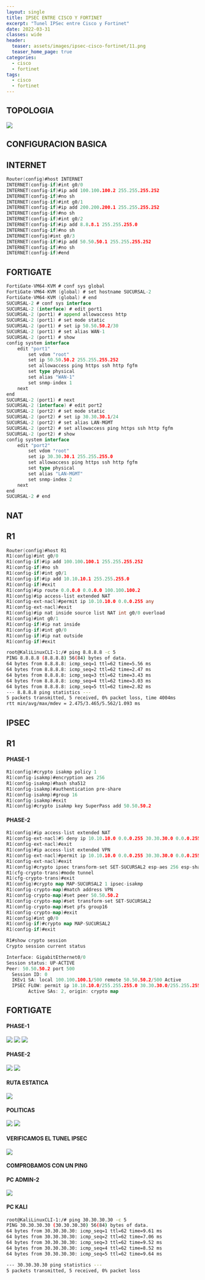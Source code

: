 ```yaml
---
layout: single
title: IPSEC ENTRE CISCO Y FORTINET
excerpt: "Tunel IPSec entre Cisco y Fortinet"
date: 2022-03-31
classes: wide
header:
  teaser: assets/images/ipsec-cisco-fortinet/11.png
  teaser_home_page: true
categories:
  - cisco
  - fortinet
tags:  
  - cisco
  - fortinet
---
```

## TOPOLOGIA
![](assets/images/ipsec-cisco-fortinet/11.png)
## CONFIGURACION BASICA
## INTERNET
```go
Router(config)#host INTERNET
INTERNET(config-if)#int g0/0
INTERNET(config-if)#ip add 100.100.100.2 255.255.255.252
INTERNET(config-if)#no sh
INTERNET(config-if)#int g0/1
INTERNET(config-if)#ip add 200.200.200.1 255.255.255.252
INTERNET(config-if)#no sh
INTERNET(config-if)#int g0/2
INTERNET(config-if)#ip add 8.8.8.1 255.255.255.0
INTERNET(config-if)#no sh
INTERNET(config)#int g0/3
INTERNET(config-if)#ip add 50.50.50.1 255.255.255.252
INTERNET(config-if)#no sh
INTERNET(config-if)#end
```
## FORTIGATE
```go
FortiGate-VM64-KVM # conf sys global
FortiGate-VM64-KVM (global) # set hostname SUCURSAL-2
FortiGate-VM64-KVM (global) # end
SUCURSAL-2 # conf sys interface 
SUCURSAL-2 (interface) # edit port1
SUCURSAL-2 (port1) # append allowaccess http
SUCURSAL-2 (port1) # set mode static
SUCURSAL-2 (port1) # set ip 50.50.50.2/30
SUCURSAL-2 (port1) # set alias WAN-1
SUCURSAL-2 (port1) # show
config system interface
    edit "port1"
        set vdom "root"
        set ip 50.50.50.2 255.255.255.252
        set allowaccess ping https ssh http fgfm
        set type physical
        set alias "WAN-1"
        set snmp-index 1
    next
end
SUCURSAL-2 (port1) # next 
SUCURSAL-2 (interface) # edit port2
SUCURSAL-2 (port2) # set mode static
SUCURSAL-2 (port2) # set ip 30.30.30.1/24
SUCURSAL-2 (port2) # set alias LAN-MGMT
SUCURSAL-2 (port2) # set allowaccess ping https ssh http fgfm
SUCURSAL-2 (port2) # show
config system interface
    edit "port2"
        set vdom "root"
        set ip 30.30.30.1 255.255.255.0
        set allowaccess ping https ssh http fgfm
        set type physical
        set alias "LAN-MGMT"
        set snmp-index 2
    next
end
SUCURSAL-2 # end
```
## NAT
## R1
```go
Router(config)#host R1
R1(config)#int g0/0
R1(config-if)#ip add 100.100.100.1 255.255.255.252
R1(config-if)#no sh
R1(config-if)#int g0/1
R1(config-if)#ip add 10.10.10.1 255.255.255.0
R1(config-if)#exit
R1(config)#ip route 0.0.0.0 0.0.0.0 100.100.100.2
R1(config)#ip access-list extended NAT
R1(config-ext-nacl)#permit ip 10.10.10.0 0.0.0.255 any
R1(config-ext-nacl)#exit
R1(config)#ip nat inside source list NAT int g0/0 overload 
R1(config)#int g0/1
R1(config-if)#ip nat inside
R1(config-if)#int g0/0
R1(config-if)#ip nat outside
R1(config-if)#exit
```
```sh
root@KaliLinuxCLI-1:/# ping 8.8.8.8 -c 5             
PING 8.8.8.8 (8.8.8.8) 56(84) bytes of data.
64 bytes from 8.8.8.8: icmp_seq=1 ttl=62 time=5.56 ms
64 bytes from 8.8.8.8: icmp_seq=2 ttl=62 time=2.47 ms
64 bytes from 8.8.8.8: icmp_seq=3 ttl=62 time=3.43 ms
64 bytes from 8.8.8.8: icmp_seq=4 ttl=62 time=3.03 ms
64 bytes from 8.8.8.8: icmp_seq=5 ttl=62 time=2.82 ms
--- 8.8.8.8 ping statistics ---
5 packets transmitted, 5 received, 0% packet loss, time 4004ms
rtt min/avg/max/mdev = 2.475/3.465/5.562/1.093 ms
```
## IPSEC
## R1
#### PHASE-1
```go
R1(config)#crypto isakmp policy 1
R1(config-isakmp)#encryption aes 256
R1(config-isakmp)#hash sha512
R1(config-isakmp)#authentication pre-share 
R1(config-isakmp)#group 16
R1(config-isakmp)#exit
R1(config)#crypto isakmp key SuperPass add 50.50.50.2
```
#### PHASE-2
```go
R1(config)#ip access-list extended NAT
R1(config-ext-nacl)#5 deny ip 10.10.10.0 0.0.0.255 30.30.30.0 0.0.0.255
R1(config-ext-nacl)#exit
R1(config)#ip access-list extended VPN
R1(config-ext-nacl)#permit ip 10.10.10.0 0.0.0.255 30.30.30.0 0.0.0.255
R1(config-ext-nacl)#exit
R1(config)#crypto ipsec transform-set SET-SUCURSAL2 esp-aes 256 esp-sha512-hmac 
R1(cfg-crypto-trans)#mode tunnel 
R1(cfg-crypto-trans)#exit
R1(config)#crypto map MAP-SUCURSAL2 1 ipsec-isakmp 
R1(config-crypto-map)#match address VPN
R1(config-crypto-map)#set peer 50.50.50.2
R1(config-crypto-map)#set transform-set SET-SUCURSAL2
R1(config-crypto-map)#set pfs group16
R1(config-crypto-map)#exit
R1(config)#int g0/0
R1(config-if)#crypto map MAP-SUCURSAL2
R1(config-if)#exit
```
```go
R1#show crypto session 
Crypto session current status

Interface: GigabitEthernet0/0
Session status: UP-ACTIVE     
Peer: 50.50.50.2 port 500 
  Session ID: 0  
  IKEv1 SA: local 100.100.100.1/500 remote 50.50.50.2/500 Active 
  IPSEC FLOW: permit ip 10.10.10.0/255.255.255.0 30.30.30.0/255.255.255.0 
        Active SAs: 2, origin: crypto map
```
## FORTIGATE
#### PHASE-1
![](/assets/images/ipsec-cisco-fortinet/1.png)
![](/assets/images/ipsec-cisco-fortinet/2.png)
![](/assets/images/ipsec-cisco-fortinet/3.png)
#### PHASE-2
![](/assets/images/ipsec-cisco-fortinet/4.png)
![](/assets/images/ipsec-cisco-fortinet/5.png)
#### RUTA ESTATICA
![](/assets/images/ipsec-cisco-fortinet/6.png)
#### POLITICAS
![](/assets/images/ipsec-cisco-fortinet/10.png)
![](/assets/images/ipsec-cisco-fortinet/7.png)
#### VERIFICAMOS EL TUNEL IPSEC
![](/assets/images/ipsec-cisco-fortinet/8.png)
#### COMPROBAMOS CON UN PING
#### PC ADMIN-2
![](/assets/images/ipsec-cisco-fortinet/9.png)
#### PC KALI
```sh
root@KaliLinuxCLI-1:/# ping 30.30.30.30 -c 5
PING 30.30.30.30 (30.30.30.30) 56(84) bytes of data.
64 bytes from 30.30.30.30: icmp_seq=1 ttl=62 time=9.61 ms
64 bytes from 30.30.30.30: icmp_seq=2 ttl=62 time=7.06 ms
64 bytes from 30.30.30.30: icmp_seq=3 ttl=62 time=9.52 ms
64 bytes from 30.30.30.30: icmp_seq=4 ttl=62 time=8.52 ms
64 bytes from 30.30.30.30: icmp_seq=5 ttl=62 time=9.64 ms

--- 30.30.30.30 ping statistics ---
5 packets transmitted, 5 received, 0% packet loss
```

